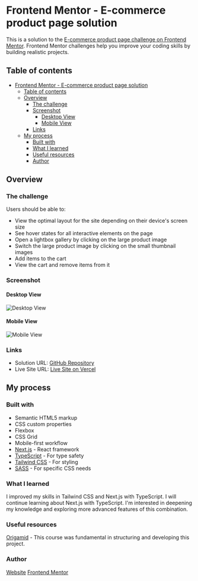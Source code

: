 # Frontend Mentor - E-commerce product page solution

This is a solution to the [E-commerce product page challenge on Frontend Mentor](https://www.frontendmentor.io/challenges/ecommerce-product-page-UPsZ9MJp6). Frontend Mentor challenges help you improve your coding skills by building realistic projects.

## Table of contents

- [Frontend Mentor - E-commerce product page solution](#frontend-mentor---e-commerce-product-page-solution)
  - [Table of contents](#table-of-contents)
  - [Overview](#overview)
    - [The challenge](#the-challenge)
    - [Screenshot](#screenshot)
      - [Desktop View](#desktop-view)
      - [Mobile View](#mobile-view)
    - [Links](#links)
  - [My process](#my-process)
    - [Built with](#built-with)
    - [What I learned](#what-i-learned)
    - [Useful resources](#useful-resources)
    - [Author](#author)

## Overview

### The challenge

Users should be able to:

- View the optimal layout for the site depending on their device's screen size
- See hover states for all interactive elements on the page
- Open a lightbox gallery by clicking on the large product image
- Switch the large product image by clicking on the small thumbnail images
- Add items to the cart
- View the cart and remove items from it

### Screenshot

#### Desktop View
![Desktop View](https://github.com/user-attachments/assets/8fcbea50-ccb8-4916-a92f-21dc6c350d30)

#### Mobile View
![Mobile View](https://github.com/user-attachments/assets/66068c23-f906-4501-ab7a-dcdca151deab)

### Links

- Solution URL: [GitHub Repository](https://github.com/silvamaarcus/ecommerce-page)
- Live Site URL: [Live Site on Vercel](https://ecommerce-page-beige.vercel.app/)

## My process

### Built with

- Semantic HTML5 markup
- CSS custom properties
- Flexbox
- CSS Grid
- Mobile-first workflow
- [Next.js](https://nextjs.org/) - React framework
- [TypeScript](https://www.typescriptlang.org/) - For type safety
- [Tailwind CSS](https://tailwindcss.com/) - For styling
- [SASS](https://sass-lang.com/) - For specific CSS needs

### What I learned

I improved my skills in Tailwind CSS and Next.js with TypeScript. I will continue learning about Next.js with TypeScript. I'm interested in deepening my knowledge and exploring more advanced features of this combination.

### Useful resources

[Origamid](https://www.origamid.com/) - This course was fundamental in structuring and developing this project.

### Author
[Website](https://portifoliomarcus.vercel.app/)
[Frontend Mentor](https://www.frontendmentor.io/profile/silvamaarcus)